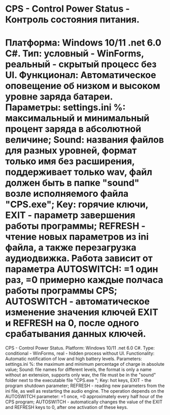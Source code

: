 CPS - Control Power Status - Контроль состояния питания.
===========================================================================================================================
Платформа: Windows 10/11 .net 6.0 С#.
Тип: условный - WinForms, реальный - скрытый процесс без UI.
Функционал: Автоматическое оповещение об низком и высоком уровне заряда батареи.
Параметры: settings.ini
%: максимальный и минимальный процент заряда в абсолютной величине;
Sound: названия файлов для разных уровней, формат только имя без расширения, поддерживает только wav,
файл должен быть в папке "sound" возле исполняемого файла "CPS.exe";
Key: горячие ключи, 
	EXIT - параметр завершения работы программы;
	REFRESH - чтение новых параметров из ini файла, а также перезагрузка аудиодвижка.
	Работа зависит от параметра AUTOSWITCH: =1 один раз, =0 примерно каждые полчаса работы программы CPS;
	AUTOSWITCH - автоматическое изменение значения ключей EXIT и REFRESH на 0, после одного срабатывания данных ключей.
===========================================================================================================================
CPS - Control Power Status.
Platform: Windows 10/11 .net 6.0 C#.
Type: conditional - WinForms, real - hidden process without UI.
Functionality: Automatic notification of low and high battery levels.
Parameters: settings.ini
%: the maximum and minimum percentage of charge in absolute value;
Sound: file names for different levels, the format is only a name without an extension, supports only wav,
the file must be in the "sound" folder next to the executable file "CPS.exe ";
Key: hot keys, 
	EXIT - the program shutdown parameter;
	REFRESH - reading new parameters from the ini file, as well as restarting the audio engine.
	The operation depends on the AUTOSWITCH parameter: =1 once, =0 approximately every half hour of the CPS program;
	AUTOSWITCH - automatically changes the value of the EXIT and REFRESH keys to 0, after one activation of these keys.
